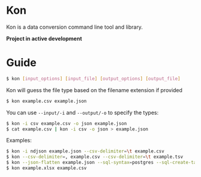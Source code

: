# Kon

Kon is a data conversion command line tool and library.

**Project in active development**

# Guide

```bash
$ kon [input_options] [input_file] [output_options] [output_file]
```

Kon will guess the file type based on the filename extension if provided


```bash
$ kon example.csv example.json
```

You can use `--input/-i` and `--output/-o` to specify the types:

```bash
$ kon -i csv example.csv -o json example.json
$ cat example.csv | kon -i csv -o json > example.json
```

Examples:

```bash
$ kon -i ndjson example.json --csv-delimiter=\t example.csv
$ kon --csv-delimiter=, example.csv --csv-delimiter=\t example.tsv
$ kon --json-flatten example.json --sql-syntax=postgres --sql-create-table database.sql 
$ kon example.xlsx example.csv
```

